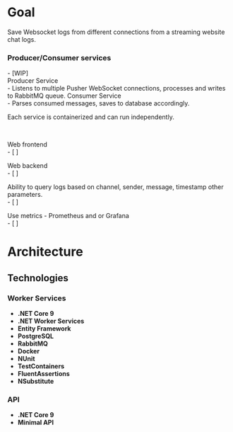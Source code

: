 <h1>Goal</h1>
Save Websocket logs from different connections from a streaming website chat logs.


<h3>Producer/Consumer services</h3> - [WIP] </br>
Producer Service</br>
- Listens to multiple Pusher WebSocket connections, processes and writes to RabbitMQ queue.
Consumer Service</br>
- Parses consumed messages, saves to database accordingly.

Each service is containerized and can run independently. 

</br>

Web frontend</br> - [ ]

Web backend</br> - [ ]

Ability to query logs based on channel, sender, message, timestamp other parameters.</br> - [ ]

Use metrics -  Prometheus and or Grafana</br> - [ ]


# Architecture

## Technologies

### Worker Services
- **.NET Core 9**
- **.NET Worker Services**
- **Entity Framework**
- **PostgreSQL**
- **RabbitMQ**
- **Docker**
- **NUnit**
- **TestContainers**
- **FluentAssertions**
- **NSubstitute**

### API
- **.NET Core 9**
- **Minimal API**




